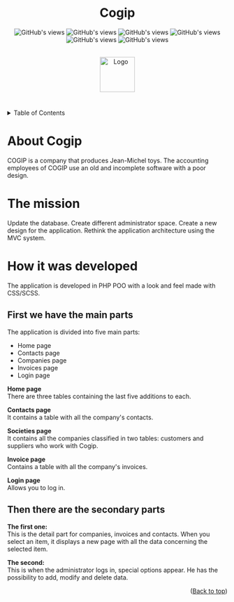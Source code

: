 

<div id="top"></div>

<h1 align="center">Cogip</h1>
<p align="center">
<img width="auto" height="auto" src="https://img.shields.io/badge/HTML5-E34F26?style=for-the-badge&logo=html5&logoColor=white" alt="GitHub's views"/>
<img width="auto" height="auto" src="https://img.shields.io/badge/CSS3-1572B6?style=for-the-badge&logo=css3&logoColor=white" alt="GitHub's views"/>
<img width="auto" height="auto" src="https://img.shields.io/badge/JavaScript-F7DF1E?style=for-the-badge&logo=javascript&logoColor=black" alt="GitHub's views"/>
<img width="auto" height="auto" src="https://img.shields.io/badge/PHP-777BB4?style=for-the-badge&logo=php&logoColor=white" alt="GitHub's views"/>
<img width="auto" height="auto" src="https://img.shields.io/badge/Bootstrap-563D7C?style=for-the-badge&logo=bootstrap&logoColor=white" alt="GitHub's views"/>
<img width="auto" height="auto" src="https://img.shields.io/badge/MySQL-00000F?style=for-the-badge&logo=mysql&logoColor=white" alt="GitHub's views"/>
</p>


<!-- PROJECT LOGO -->
<br/>
<div align="center">
  <a href="#">
    <img src="Public/img/logo.png" alt="Logo" width="80" height="80">
  </a>
</div>
  <h1></h1>

<!-- TABLE OF CONTENTS -->
<details>
	<summary>Table of Contents</summary>
	<ol>
			<li><a href="#About-Cogip">About Cogip</a></li>
			<li><a href="#The-mission">The mission</a></li>
			<li><a href="#How-it-was-developed">How it was developed</a>
				<ul>
			        <li><a href="#First-we-have-the-main-parts">First we have the main parts</a></li>
			        <li><a href="#Then-there-are-the-secondary-parts">Then there are the secondary parts</a></li>
		      </ul>
		    </li>
			<li><a href="#Collaborators">Collaborators</a></li>
	</ol>
</details>


# About Cogip

COGIP is a company that produces Jean-Michel toys.
The accounting employees of COGIP use an old and incomplete software with a poor design.



# The mission


Update the database.
Create different administrator space. 
Create a new design for the application.
Rethink the application architecture using the MVC system.

# How it was developed

The application is developed in PHP POO with a look and feel made with CSS/SCSS. 

## First we have the main parts
The application is divided into five main parts:
- Home page
- Contacts page
- Companies page
- Invoices page
- Login page


 **Home page** <br/>
There are three tables containing the last five additions to each.

**Contacts page**<br/>
It contains a table with all the company's contacts.

 **Societies page**<br/>
It contains all the companies classified in two tables: customers and suppliers who work with Cogip.

**Invoice page**<br/>
Contains a table with all the company's invoices.

**Login page**<br/>
Allows you to log in.

## Then there are the secondary parts

**The first one:**<br/> 
This is the detail part for companies, invoices and contacts.
When you select an item, it displays a new page with all the data concerning the selected item. 

**The second:**<br/> 
This is when the administrator logs in, special options appear. He has the possibility to add, modify and delete data.


<p align="right">(<a href="#top">Back to top</a>)</p>



